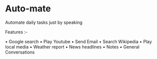 # Auto-mate
Automate daily tasks just by speaking

Features :-

•	Google search
•	Play Youtube
•	Send Email
•	Search Wikipedia
•	Play local media
•	Weather report
•	News headlines
•	Notes
•	General Conversations
